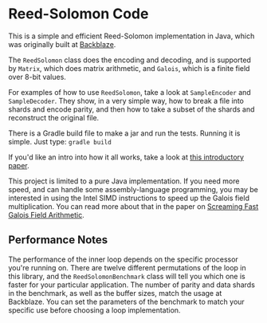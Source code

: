 # Reed-Solomon Code

This is a simple and efficient Reed-Solomon implementation in Java,
which was originally built at [Backblaze](https://www.backblaze.com).

The `ReedSolomon` class does the encoding and decoding, and is supported
by `Matrix`, which does matrix arithmetic, and `Galois`, which is a finite
field over 8-bit values.

For examples of how to use `ReedSolomon`, take a look at `SampleEncoder`
and `SampleDecoder`.  They show, in a very simple way, how to break a
file into shards and encode parity, and then how to take a subset of
the shards and reconstruct the original file.

There is a Gradle build file to make a jar and run the tests.  Running
it is simple.  Just type: `gradle build`

If you'd like an intro into how it all works, take a look at
[this introductory paper](http://web.eecs.utk.edu/~plank/plank/papers/SPE-9-97.html).

This project is limited to a pure Java implementation.  If you need
more speed, and can handle some assembly-language programming,
you may be interested in using the Intel SIMD instructions to speed
up the Galois field multiplication.  You can read more about that 
in the paper on [Screaming Fast Galois Field Arithmetic](http://www.kaymgee.com/Kevin_Greenan/Publications_files/plank-fast2013.pdf).

## Performance Notes

The performance of the inner loop depends on the specific processor
you're running on.  There are twelve different permutations of the
loop in this library, and the `ReedSolomonBenchmark` class will tell
you which one is faster for your particular application.  The number
of parity and data shards in the benchmark, as well as the buffer
sizes, match the usage at Backblaze.  You can set the parameters of
the benchmark to match your specific use before choosing a loop
implementation. 

